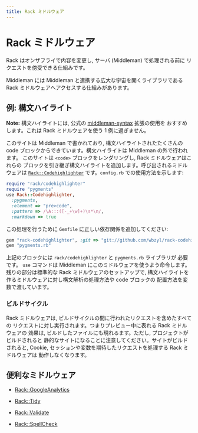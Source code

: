 ```yaml
---
title: Rack ミドルウェア
---
```


# Rack ミドルウェア

Rack はオンザフライで内容を変更し, サーバ (Middleman) で処理される前に
リクエストを傍受できる仕組みです。

Middleman には Middleman と連携する広大な宇宙を開くライブラリである
Rack ミドルウェアへアクセスする仕組みがあります。

## 例: 構文ハイライト

**Note:** 構文ハイライトには, 公式の [middleman-syntax] 拡張の使用を
おすすめします。これは Rack ミドルウェアを使う 1 例に過ぎません。

このサイトは Middleman で書かれており, 構文ハイライトされたたくさんの
code ブロックからできています。構文ハイライトは Middleman の外で行われます。
このサイトは `<code>` ブロックをレンダリングし, Rack ミドルウェアはこれらの
ブロックを引き継ぎ構文ハイライトを追加します。呼び出されるミドルウェアは
[`Rack::Codehighlighter`] です。`config.rb` での使用方法を示します:

```ruby
require "rack/codehighlighter"
require "pygments"
use Rack::Codehighlighter,
  :pygments,
  :element => "pre>code",
  :pattern => /\A:::([-_+\w]+)\s*\n/,
  :markdown => true
```

この処理を行うために `Gemfile` に正しい依存関係を追加してください:

```ruby
gem "rack-codehighlighter", :git => "git://github.com/wbzyl/rack-codehighlighter.git"
gem "pygments.rb"
```

上記のブロックには `rack/codehighlighter` と `pygments.rb` ライブラリが
必要です。 `use` コマンドは Middleman にこのミドルウェアを使うよう命令します。
残りの部分は標準的な Rack ミドルウェアのセットアップで,
構文ハイライトを作るミドルウェアに対し構文解析の処理方法や code ブロックの
配置方法を変数で渡しています。

### ビルドサイクル

Rack ミドルウェアは, ビルドサイクルの間に行われたリクエストを含めたすべての
リクエストに対し実行されます。つまりプレビュー中に表れる Rack ミドルウェアの
効果は, ビルドしたファイルにも現れるます。ただし, プロジェクトがビルドされると
静的なサイトになることに注意してください。サイトがビルドされると,
Cookie, セッションや変数を期待したリクエストを処理する Rack ミドルウェアは
動作しなくなります。

## 便利なミドルウェア

* [Rack::GoogleAnalytics]
* [Rack::Tidy]
* [Rack::Validate]
* [Rack::SpellCheck]

  [middleman-syntax]: https://github.com/middleman/middleman-syntax
  [`Rack::Codehighlighter`]: https://github.com/wbzyl/rack-codehighlighter
  [Rack::GoogleAnalytics]: https://github.com/ambethia/rack-google_analytics
  [Rack::Tidy]: https://github.com/rbialek/rack-tidy
  [Rack::Validate]: https://gist.github.com/235715
  [Rack::SpellCheck]: https://gist.github.com/235097
